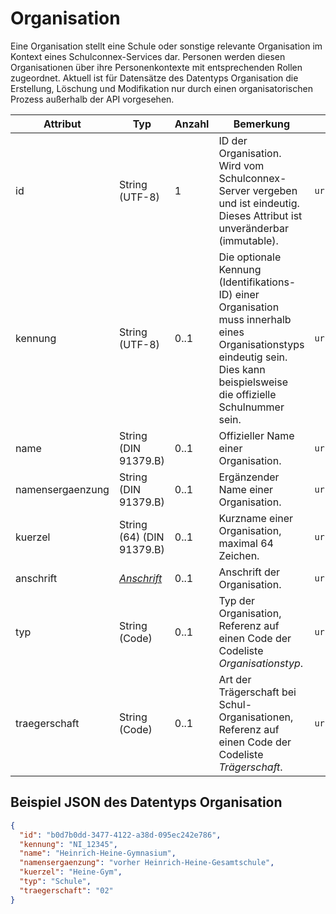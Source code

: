 # Organisation

Eine Organisation stellt eine Schule oder sonstige relevante Organisation im Kontext eines
Schulconnex-Services dar. Personen werden diesen Organisationen über ihre Personenkontexte mit
entsprechenden Rollen zugeordnet. Aktuell ist für Datensätze des Datentyps Organisation die Erstellung,
Löschung und Modifikation nur durch einen organisatorischen Prozess außerhalb der API vorgesehen.

| Attribut         | Typ                        | Anzahl   | Bemerkung                                                                                                                     | Qualifizierter Name                              |
|------------------|----------------------------|----------|-----------------------------------------------------------------------------------------------------------------------------|-------------------------------------------------|
| id               | String (UTF-8)            | 1        | ID der Organisation. Wird vom Schulconnex-Server vergeben und ist eindeutig. Dieses Attribut ist unveränderbar (immutable). | `urn:schulconnex:de:organisation:id`           |
| kennung          | String (UTF-8)            | 0..1     | Die optionale Kennung (Identifikations-ID) einer Organisation muss innerhalb eines Organisationstyps eindeutig sein. Dies kann beispielsweise die offizielle Schulnummer sein. | `urn:schulconnex:de:organisation:kennung`      |
| name             | String (DIN 91379.B)      | 0..1     | Offizieller Name einer Organisation.                                                                                        | `urn:schulconnex:de:organisation:name`         |
| namensergaenzung | String (DIN 91379.B)      | 0..1     | Ergänzender Name einer Organisation.                                                                                        | `urn:schulconnex:de:organisation:namensergaenzung` |
| kuerzel          | String (64) (DIN 91379.B) | 0..1     | Kurzname einer Organisation, maximal 64 Zeichen.                                                                            | `urn:schulconnex:de:organisation:kuerzel`      |
| anschrift        | *[Anschrift](anschrift)*  | 0..1     | Anschrift der Organisation.                                                                                                 | `urn:schulconnex:de:organisation:anschrift`    |
| typ              | String (Code)             | 0..1     | Typ der Organisation, Referenz auf einen Code der Codeliste *Organisationstyp*.                                             | `urn:schulconnex:de:organisation:typ`          |
| traegerschaft    | String (Code)             | 0..1     | Art der Trägerschaft bei Schul-Organisationen, Referenz auf einen Code der Codeliste *Trägerschaft*.                         | `urn:schulconnex:de:organisation:traegerschaft` |


## Beispiel JSON des Datentyps Organisation

```json
{
  "id": "b0d7b0dd-3477-4122-a38d-095ec242e786",
  "kennung": "NI_12345",
  "name": "Heinrich-Heine-Gymnasium",
  "namensergaenzung": "vorher Heinrich-Heine-Gesamtschule",
  "kuerzel": "Heine-Gym",
  "typ": "Schule",
  "traegerschaft": "02"
}
```
